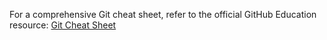 For a comprehensive Git cheat sheet, refer to the official GitHub Education resource: [Git Cheat Sheet](https://education.github.com/git-cheat-sheet-education.pdf)


